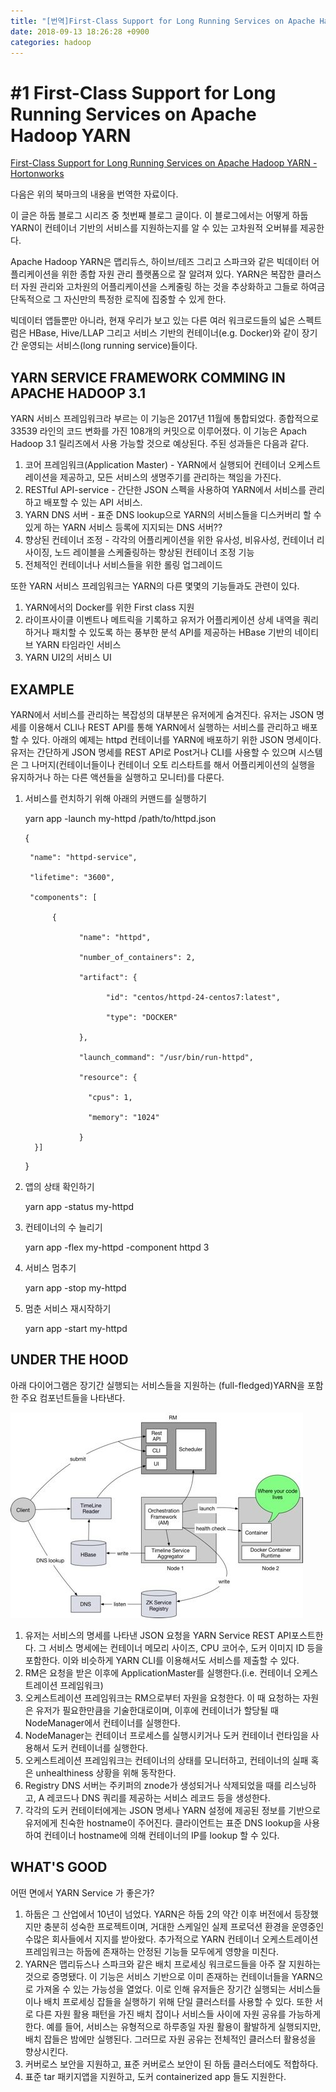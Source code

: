 ```yaml
---
title: "[번역]First-Class Support for Long Running Services on Apache Hadoop YARN"
date: 2018-09-13 18:26:28 +0900
categories: hadoop
---
```


# #1 First-Class Support for Long Running Services on Apache Hadoop YARN

[First-Class Support for Long Running Services on Apache Hadoop YARN - Hortonworks](https://ko.hortonworks.com/blog/first-class-support-long-running-services-apache-hadoop-yarn/)

다음은 위의 북마크의 내용을 번역한 자료이다.

이 글은 하둡 블로그 시리즈 중 첫번째 블로그 글이다. 이 블로그에서는 어떻게 하둡 YARN이 컨테이너 기반의 서비스를 지원하는지를 알 수 있는 고차원적 오버뷰를 제공한다.

Apache Hadoop YARN은 맵리듀스, 하이브/테즈 그리고 스파크와 같은 빅데이터 어플리케이션을 위한 종합 자원 관리 플랫폼으로 잘 알려져 있다. YARN은 복잡한 클러스터 자원 관리와 고차원의 어플리케이션을 스케줄링 하는 것을 추상화하고 그들로 하여금 단독적으로 그 자신만의 특정한 로직에 집중할 수 있게 한다.

빅데이터 앱들뿐만 아니라, 현재 우리가 보고 있는 다른 여러 워크로드들의 넓은 스펙트럼은 HBase, Hive/LLAP 그리고 서비스 기반의 컨테이너(e.g. Docker)와 같이 장기간 운영되는 서비스(long running service)들이다. 

## YARN SERVICE FRAMEWORK COMMING IN APACHE HADOOP 3.1

YARN 서비스 프레임워크라 부르는 이 기능은 2017년 11월에 통합되었다. 종합적으로 33539 라인의 코드 변화를 가진 108개의 커밋으로 이루어졌다. 이 기능은 Apach Hadoop 3.1 릴리즈에서 사용 가능할 것으로 예상된다. 주된 성과들은 다음과 같다.

1. 코어 프레임워크(Application Master)  - YARN에서 실행되어 컨테이너 오케스트레이션을 제공하고, 모든 서비스의 생명주기를 관리하는 책임을 가진다.
2. RESTful API-service - 간단한 JSON 스펙을 사용하여 YARN에서 서비스를 관리하고 배포할 수 있는 API 서비스.
3. YARN DNS 서버 - 표준 DNS lookup으로 YARN의 서비스들을 디스커버리 할 수 있게 하는 YARN 서비스 등록에 지지되는 DNS 서버??
4. 향상된 컨테이너 조정 - 각각의 어플리케이션을 위한 유사성, 비유사성, 컨테이너 리사이징, 노드 레이블을 스케줄링하는 향상된 컨테이너 조정 기능
5. 전체적인 컨테이너나 서비스들을 위한 롤링 업그레이드

또한 YARN 서비스 프레임워크는 YARN의 다른 몇몇의 기능들과도 관련이 있다.

1. YARN에서의 Docker를 위한 First class 지원
2. 라이프사이클 이벤트나 메트릭을 기록하고 유저가 어플리케이션 상세 내역을 쿼리하거나 패치할 수 있도록 하는 풍부한 분석 API를 제공하는 HBase 기반의 네이티브 YARN 타임라인 서비스
3. YARN UI2의 서비스 UI

## EXAMPLE

YARN에서 서비스를 관리하는 복잡성의 대부분은 유저에게 숨겨진다. 유저는 JSON 명세를 이용해서 CLI나 REST API를 통해 YARN에서 실행하는 서비스를 관리하고 배포할 수 있다. 아래의 예제는 httpd 컨테이너를 YARN에 배포하기 위한 JSON 명세이다. 유저는 간단하게 JSON 명세를 REST API로 Post거나 CLI를 사용할 수 있으며 시스템은 그 나머지(컨테이너들이나 컨테이너 오토 리스타트를 해서 어플리케이션의 실행을 유지하거나 하는 다른 액션들을 실행하고 모니터)를 다룬다. 

1. 서비스를 런치하기 위해 아래의 커맨드를 실행하기

      yarn app -launch my-httpd /path/to/httpd.json

      {
      
      	"name": "httpd-service",
      	
      	"lifetime": "3600",
      	
      	"components": [
      	
      		 {
      		
      			   "name": "httpd",
      			
      			   "number_of_containers": 2,
      			
      			   "artifact": {
      			
      				     "id": "centos/httpd-24-centos7:latest",
      				
      				     "type": "DOCKER"
      			
      			   },
      			
      			   "launch_command": "/usr/bin/run-httpd",
      			
      			   "resource": {
      			
      			     "cpus": 1,
      			
      			     "memory": "1024"
      		
      			   }
      	 }]
      	
      }

2. 앱의 상태 확인하기

      yarn app -status my-httpd

3. 컨테이너의 수 늘리기

      yarn app -flex my-httpd -component httpd 3

4. 서비스 멈추기

      yarn app -stop my-httpd

5. 멈춘 서비스 재시작하기

      yarn app -start my-httpd

## UNDER THE HOOD

아래 다이어그램은 장기간 실행되는 서비스들을 지원하는 (full-fledged)YARN을 포함한 주요 컴포넌트들을 나타낸다.

![](Untitled-0a2656d0-98e6-40cb-a677-af0dbe733fb7.png)

1. 유저는 서비스의 명세를 나타낸 JSON 요청을 YARN Service REST API포스트한다. 그 서비스 명세에는 컨테이너 메모리 사이즈, CPU 코어수, 도커 이미지 ID 등을 포함한다. 이와 비슷하게 YARN CLI를 이용해서도 서비스를 제출할 수 있다.
2. RM은 요청을 받은 이후에 ApplicationMaster를 실행한다.(i.e. 컨테이너 오케스트레이션 프레임워크)
3. 오케스트레이션 프레임워크는 RM으로부터 자원을 요청한다. 이 때 요청하는 자원은 유저가 필요한만큼을 기술한대로이며, 이후에 컨테이너가 할당될 때 NodeManager에서 컨테이너를 실행한다.
4. NodeManager는 컨테이너 프로세스를 실행시키거나 도커 컨테이너 런타임을 사용해서 도커 컨테이너를 실행한다.
5. 오케스트레이션 프레임워크는 컨테이너의 상태를 모니터하고, 컨테이너의 실패 혹은 unhealthiness 상황을 위해 동작한다.
6. Registry DNS 서버는 주키퍼의 znode가 생성되거나 삭제되었을 때를 리스닝하고, A 레코드나 DNS 쿼리를 제공하는 서비스 레코드 등을 생성한다.
7. 각각의 도커 컨테이터에게는 JSON 명세나 YARN 설정에 제공된 정보를 기반으로 유저에게 친숙한 hostname이 주어진다. 클라이언트는 표준 DNS lookup을 사용하여 컨테이너 hostname에 의해 컨테이너의 IP를 lookup 할 수 있다.

## WHAT'S GOOD

어떤 면에서 YARN Service 가 좋은가?

1. 하둡은 그 산업에서 10년이 넘었다. YARN은 하둡 2의 약간 이후 버전에서 등장했지만 충분히 성숙한 프로젝트이며, 거대한 스케일인 실제 프로덕션 환경을 운영중인 수많은 회사들에서 지지를 받아왔다. 추가적으로 YARN 컨테이너 오케스트레이션 프레임워크는 하둡에 존재하는 안정된 기능들 모두에게 영향을 미친다.
2. YARN은 맵리듀스나 스파크와 같은 배치 프로세싱 워크로드들을 아주 잘 지원하는 것으로 증명됐다. 이 기능은 서비스 기반으로 이미 존재하는 컨테이너들을 YARN으로 가져올 수 있는 가능성을 열었다. 이로 인해 유저들은 장기간 실행되는 서비스들이나 배치 프로세싱 잡들을 실행하기 위해 단일 클러스터를 사용할 수 있다. 또한 서로 다른 자원 활용 패턴을 가진 배치 잡이나 서비스들 사이에 자원 공유를 가능하게 한다. 예를 들어, 서비스는 유형적으로 하루종일 자원 활용이 활발하게 실행되지만, 배치 잡들은 밤에만 실행된다. 그러므로 자원 공유는 전체적인 클러스터 활용성을 향상시킨다.
3. 커버로스 보안을 지원하고, 표준 커버로스 보안이 된 하둡 클러스터에도 적합하다.
4. 표준 tar 패키지앱을 지원하고, 도커 containerized app 들도 지원한다.